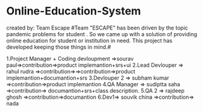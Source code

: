 # Online-Education-System
created by: Team Escape
#Team "ESCAPE" has been driven by the topic pandemic problems for student . So we came up with a solution of providing online education for student or institution in need. This project has developed keeping those things in mind.#

1.Project Manager + Coding devloupment =>sourav paul=>contribution=>product implemantion+srs+ui
2.Lead Devlouper => rahul rudra =>contribution=>=>contribution=>product implemantion+documantion+srs
3.Devlouper 2 => subham kumar =>contribution=>product implemantion
4.QA Manager => sudiptta saha =>contribution=> documantion+srs+class description.
5.QA 2 => rajdeep ghosh =>contribution=>documantion
6.Dev1=> souvik china =>contribution=> nada

